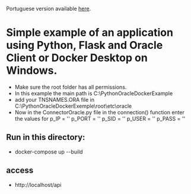 Portuguese version available [here](https://github.com/LeandrodSouza/PythonOracleDockerExemple/blob/main/README.md).

# Simple example of an application using Python, Flask and Oracle Client or Docker Desktop on Windows.
* Make sure the root folder has all permissions.
* In this example the main path is C:\PythonOracleDockerExample
* add your TNSNAMES.ORA file in C:\PythonOracleDockerExemple\root\etc\oracle
* Now in the ConnectorOracle.py file in the connection() function enter the values ​​for p_IP = '' p_PORT = '' p_SID = '' p_USER = '' p_PASS = ''
## Run in this directory:
 * docker-compose up --build
## access
 * http://localhost/api